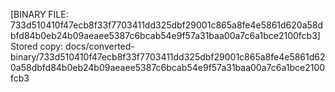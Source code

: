 [BINARY FILE: 733d510410f47ecb8f33f7703411dd325dbf29001c865a8fe4e5861d620a58dbfd84b0eb24b09aeaee5387c6bcab54e9f57a31baa00a7c6a1bce2100fcb3]
Stored copy: docs/converted-binary/733d510410f47ecb8f33f7703411dd325dbf29001c865a8fe4e5861d620a58dbfd84b0eb24b09aeaee5387c6bcab54e9f57a31baa00a7c6a1bce2100fcb3
